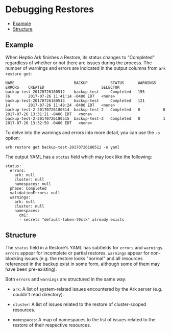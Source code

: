 # Debugging Restores

* [Example][0]
* [Structure][1]

## Example

When Heptio Ark finishes a Restore, its status changes to "Completed" regardless of whether or not there are issues during the process. The number of warnings and errors are indicated in the output columns from `ark restore get`:

```
NAME                          BACKUP          STATUS      WARNINGS   ERRORS    CREATED                         SELECTOR
backup-test-20170726180512    backup-test     Completed   155        76        2017-07-26 11:41:14 -0400 EDT   <none>
backup-test-20170726180513    backup-test     Completed   121        14        2017-07-26 11:48:24 -0400 EDT   <none>
backup-test-2-20170726180514  backup-test-2   Completed   0          0         2017-07-26 13:31:21 -0400 EDT   <none>
backup-test-2-20170726180515  backup-test-2   Completed   0          1         2017-07-26 13:32:59 -0400 EDT   <none>
```

To delve into the warnings and errors into more detail, you can use the `-o` option:
```
ark restore get backup-test-20170726180512 -o yaml
```
The output YAML has a `status` field which may look like the following:
```
status:
  errors:
    ark: null
    cluster: null
    namespaces: null 
  phase: Completed
  validationErrors: null
  warnings:
    ark: null
    cluster: null
    namespaces:
      cm1:
      - secrets "default-token-t0slk" already exists
```

## Structure
The `status` field in a Restore's YAML has subfields for `errors` and `warnings`. `errors` appear for incomplete or partial restores. `warnings` appear for non-blocking issues (e.g. the restore looks "normal" and all resources referenced in the backup exist in some form, although some of them may have been pre-existing).

Both `errors` and `warnings` are structured in the same way:

* `ark`: A list of system-related issues encountered by the Ark server (e.g. couldn't read directory).

* `cluster`: A list of issues related to the restore of cluster-scoped resources.

* `namespaces`: A map of namespaces to the list of issues related to the restore of their respective resources.

[0]: #example
[1]: #structure
